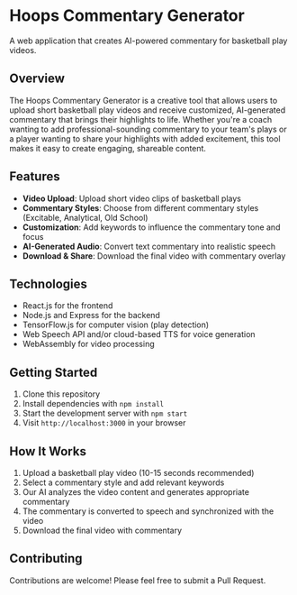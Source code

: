 # Hoops Commentary Generator

A web application that creates AI-powered commentary for basketball play videos.

## Overview

The Hoops Commentary Generator is a creative tool that allows users to upload short basketball play videos and receive customized, AI-generated commentary that brings their highlights to life. Whether you're a coach wanting to add professional-sounding commentary to your team's plays or a player wanting to share your highlights with added excitement, this tool makes it easy to create engaging, shareable content.

## Features

- **Video Upload**: Upload short video clips of basketball plays
- **Commentary Styles**: Choose from different commentary styles (Excitable, Analytical, Old School)
- **Customization**: Add keywords to influence the commentary tone and focus
- **AI-Generated Audio**: Convert text commentary into realistic speech
- **Download & Share**: Download the final video with commentary overlay

## Technologies

- React.js for the frontend
- Node.js and Express for the backend
- TensorFlow.js for computer vision (play detection)
- Web Speech API and/or cloud-based TTS for voice generation
- WebAssembly for video processing

## Getting Started

1. Clone this repository
2. Install dependencies with `npm install`
3. Start the development server with `npm start`
4. Visit `http://localhost:3000` in your browser

## How It Works

1. Upload a basketball play video (10-15 seconds recommended)
2. Select a commentary style and add relevant keywords
3. Our AI analyzes the video content and generates appropriate commentary
4. The commentary is converted to speech and synchronized with the video
5. Download the final video with commentary

## Contributing

Contributions are welcome! Please feel free to submit a Pull Request.